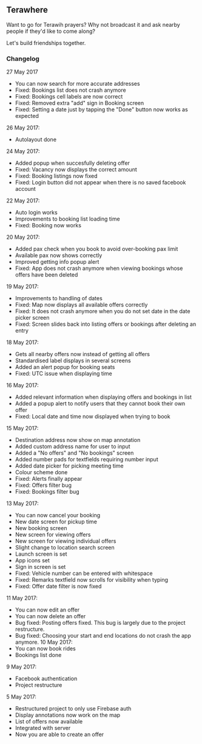 ## Terawhere

Want to go for Terawih prayers? Why not broadcast it and ask nearby people if they'd like to come along? 

Let's build friendships together.

### Changelog
27 May 2017
- You can now search for more accurate addresses
- Fixed: Bookings list does not crash anymore
- Fixed: Bookings cell labels are now correct
- Fixed: Removed extra "add" sign in Booking screen
- Fixed: Setting a date just by tapping the "Done" button now works as expected

26 May 2017:
- Autolayout done

24 May 2017:
- Added popup when succesfully deleting offer
- Fixed: Vacancy now displays the correct amount
- Fixed: Booking listings now fixed
- Fixed: Login button did not appear when there is no saved facebook account

22 May 2017:
- Auto login works
- Improvements to booking list loading time
- Fixed: Booking now works

20 May 2017:
- Added pax check when you book to avoid over-booking pax limit
- Available pax now shows correctly
- Improved getting info popup alert
- Fixed: App does not crash anymore when viewing bookings whose offers have been deleted

19 May 2017:
- Improvements to handling of dates
- Fixed: Map now displays all available offers correctly
- Fixed: It does not crash anymore when you do not set date in the date picker screen
- Fixed: Screen slides back into listing offers or bookings after deleting an entry

18 May 2017:
- Gets all nearby offers now instead of getting all offers
- Standardised label displays in several screens
- Added an alert popup for booking seats
- Fixed: UTC issue when displaying time

16 May 2017:
- Added relevant information when displaying offers and bookings in list
- Added a popup alert to notify users that they cannot book their own offer
- Fixed: Local date and time now displayed when trying to book

15 May 2017:
- Destination address now show on map annotation
- Added custom address name for user to input
- Added a "No offers" and "No bookings" screen
- Added number pads for textfields requiring number input
- Added date picker for picking meeting time
- Colour scheme done
- Fixed: Alerts finally appear
- Fixed: Offers filter bug
- Fixed: Bookings filter bug

13 May 2017:
- You can now cancel your booking
- New date screen for pickup time
- New booking screen
- New screen for viewing offers
- New screen for viewing individual offers
- Slight change to location search screen
- Launch screen is set
- App icons set
- Sign in screen is set
- Fixed: Vehicle number can be entered with whitespace
- Fixed: Remarks textfield now scrolls for visibility when typing
- Fixed: Offer date filter is now fixed

11 May 2017:
- You can now edit an offer
- You can now delete an offer
- Bug fixed: Posting offers fixed. This bug is largely due to the project restructure.
- Bug fixed: Choosing your start and end locations do not crash the app anymore. 
10 May 2017:
- You can now book rides
- Bookings list done

9 May 2017:
- Facebook authentication
- Project restructure

5 May 2017:
- Restructured project to only use Firebase auth
- Display annotations now work on the map
- List of offers now available
- Integrated with server
- Now you are able to create an offer
